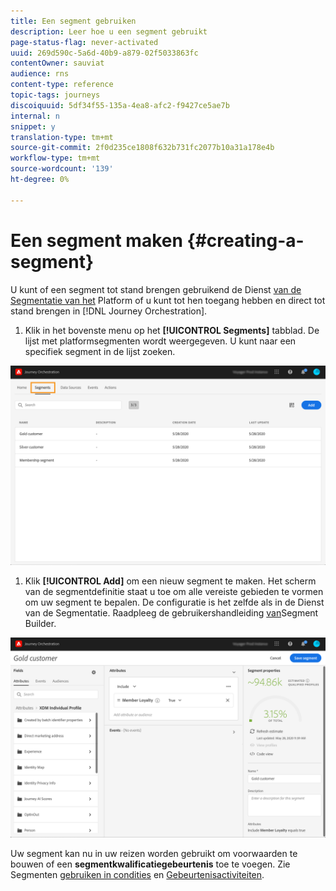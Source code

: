 ```yaml
---
title: Een segment gebruiken
description: Leer hoe u een segment gebruikt
page-status-flag: never-activated
uuid: 269d590c-5a6d-40b9-a879-02f5033863fc
contentOwner: sauviat
audience: rns
content-type: reference
topic-tags: journeys
discoiquuid: 5df34f55-135a-4ea8-afc2-f9427ce5ae7b
internal: n
snippet: y
translation-type: tm+mt
source-git-commit: 2f0d235ce1808f632b731fc2077b10a31a178e4b
workflow-type: tm+mt
source-wordcount: '139'
ht-degree: 0%

---
```




# Een segment maken {#creating-a-segment}

U kunt of een segment tot stand brengen gebruikend de Dienst [van de Segmentatie van het](https://docs.adobe.com/content/help/en/experience-platform/segmentation/home.html) Platform of u kunt tot hen toegang hebben en direct tot stand brengen in [!DNL Journey Orchestration].

1. Klik in het bovenste menu op het **[!UICONTROL Segments]** tabblad. De lijst met platformsegmenten wordt weergegeven. U kunt naar een specifiek segment in de lijst zoeken.

![](../assets/segment1.png)

1. Klik **[!UICONTROL Add]** om een nieuw segment te maken. Het scherm van de segmentdefinitie staat u toe om alle vereiste gebieden te vormen om uw segment te bepalen. De configuratie is het zelfde als in de Dienst van de Segmentatie. Raadpleeg de gebruikershandleiding [van](https://docs.adobe.com/content/help/en/experience-platform/segmentation/ui/overview.html)Segment Builder.

![](../assets/segment2.png)

Uw segment kan nu in uw reizen worden gebruikt om voorwaarden te bouwen of een **segmentkwalificatiegebeurtenis** toe te voegen. Zie Segmenten [gebruiken in condities](../segment/using-a-segment.md) en [Gebeurtenisactiviteiten](../building-journeys/event-activities.md#segment-qualification).